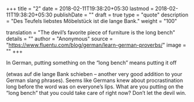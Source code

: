 +++
title        = "2"
date         = 2018-02-11T19:38:20+05:30
lastmod      = 2018-02-11T19:38:20+05:30
publishDate  = ""
draft        = true
type         = "quote"
description  = "Des Teufels liebstes Möbelstück ist die lange Bank."
weight       = "100"

translation  = "The devil’s favorite piece of furniture is the long bench"
details      = ""
author       = "Anonymous"
source       = "https://www.fluentu.com/blog/german/learn-german-proverbs/"
image        = ""
+++

In German, putting something on the “long bench” means putting it off
<!--more-->
(etwas auf die lange Bank schieben – another very good addition to your German slang phrases).
Seems like Germans knew about procrastination long before the word was on everyone’s lips.
What are you putting on the “long bench” that you could take care of right now?
Don’t let the devil win.
